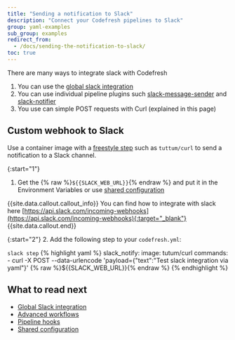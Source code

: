 ```yaml
---
title: "Sending a notification to Slack"
description: "Connect your Codefresh pipelines to Slack"
group: yaml-examples
sub_group: examples
redirect_from:
  - /docs/sending-the-notification-to-slack/
toc: true
---
```


There are many ways to integrate slack with Codefresh

1. You can use the [global slack integration]({{site.baseurl}}/docs/integrations/notifications/slack-integration/)
1. You can use individual pipeline plugins such [slack-message-sender](https://codefresh.io/steps/step/slack-message-sender) and [slack-notifier](https://codefresh.io/steps/step/slack-notifier)
1. You use can simple POST requests with Curl (explained in this page)

## Custom webhook to Slack

Use a container image with a [freestyle step]({{site.baseurl}}/docs/codefresh-yaml/steps/freestyle/) such as `tuttum/curl` to send a notification to a Slack channel.

{:start="1"}
1. Get the {% raw %}```${{SLACK_WEB_URL}}```{% endraw %} and put it in the Environment Variables or use [shared configuration]({{site.baseurl}}/docs/configure-ci-cd-pipeline/shared-configuration/)

{{site.data.callout.callout_info}}
You can find how to integrate with slack here [https://api.slack.com/incoming-webhooks](https://api.slack.com/incoming-webhooks){:target="_blank"}
{{site.data.callout.end}}

{:start="2"}
2. Add the following step to your `codefresh.yml`:

  `slack step`
{% highlight yaml %}
slack_notify:
  image: tutum/curl
  commands:
    - curl -X POST --data-urlencode 'payload={"text":"Test slack integration via yaml"}' {% raw %}${{SLACK_WEB_URL}}{% endraw %}
{% endhighlight %}


## What to read next

* [Global Slack integration]({{site.baseurl}}/docs/integrations/notifications/slack-integration/)
* [Advanced workflows]({{site.baseurl}}/docs/codefresh-yaml/advanced-workflows/)
* [Pipeline hooks]({{site.baseurl}}/docs/codefresh-yaml/hooks/)
* [Shared configuration]({{site.baseurl}}/docs/configure-ci-cd-pipeline/shared-configuration/)